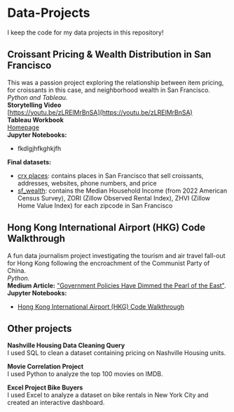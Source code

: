 # Data-Projects
I keep the code for my data projects in this repository!

## Croissant Pricing & Wealth Distribution in San Francisco   
This was a passion project exploring the relationship between item pricing, for croissants in this case, and neighborhood wealth in San Francisco.   
_Python and Tableau._   
**Storytelling Video**   
[https://youtu.be/zLRElMrBnSA](https://youtu.be/zLRElMrBnSA)   
**Tableau Workbook**   
[Homepage](https://public.tableau.com/views/sf_croissant_project/homepage?:language=en-US&:sid=&:redirect=auth&:display_count=n&:origin=viz_share_link)   
**Jupyter Notebooks:**   
  + fkdlgjhfkghkjfh


**Final datasets:** 
  + [crx places](): contains places in San Francisco that sell croissants, addresses, websites, phone numbers, and price
  + [sf_wealth](): contains the Median Household Income (from 2022 American Census Survey), ZORI (Zillow Observed Rental Index), ZHVI (Zillow Home Value Index) for each zipcode in San Francisco

## Hong Kong International Airport (HKG) Code Walkthrough   
A fun data journalism project investigating the tourism and air travel fall-out for Hong Kong following the encroachment of the Communist Party of China.    
_Python._   
**Medium Article:** ["Government Policies Have Dimmed the Pearl of the East"](https://medium.com/@rebecca.truong).   
**Jupyter Notebooks:**   
  + [Hong Kong International Airport (HKG) Code Walkthrough](https://github.com/rebeccatruong7/Data-Projects/blob/main/HKG%20Code%20Walkthrough.ipynb)   

## Other projects   
**Nashville Housing Data Cleaning Query**   
I used SQL to clean a dataset containing pricing on Nashville Housing units.

**Movie Correlation Project**   
I used Python to analyze the top 100 movies on IMDB. 

**Excel Project Bike Buyers**   
I used Excel to analyze a dataset on bike rentals in New York City and created an interactive dashboard. 

